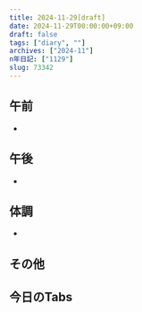 ```yaml
---
title: 2024-11-29[draft]
date: 2024-11-29T00:00:00+09:00
draft: false
tags: ["diary", ""]
archives: ["2024-11"]
n年日記: ["1129"]
slug: 73342
---
```

## 午前
- 
## 午後
- 
## 体調
- 
## その他
## 今日のTabs